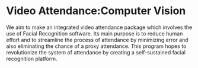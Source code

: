 Video Attendance:Computer Vision
=====

We aim to make an integrated video attendance package which involves the use of Facial Recognition software. Its main purpose is to reduce human effort and to streamline the process of attendance by minimizing error and also eliminating the chance of a proxy attendance. This program hopes to revolutionize the system of attendance by creating a self-sustained facial recognition platform.
